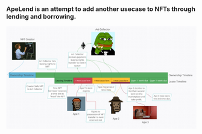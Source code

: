 ### ApeLend is an attempt to add another usecase to NFTs through lending and borrowing.
![Overview](/images/diagram.png)
